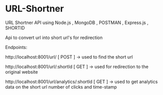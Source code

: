 # URL-Shortner

URL Shortner API using Node.js , MongoDB , POSTMAN , Express.js , SHORTID

Api to convert url into short url's for redirection

Endpoints:

http://localhost:8001/url/                              [ POST ]   ->  used to find the short url

http://localhost:8001/url/:shortId                      [ GET ]    ->  used for redirection to the original website

http://localhost:8001/url/analytics/:shortId            [ GET ]    -> used to get analytics data on the short url number of clicks and time-stamp 

